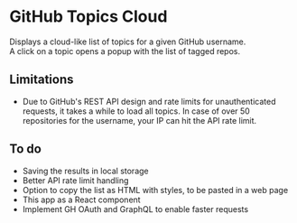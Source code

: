 # GitHub Topics Cloud
Displays a cloud-like list of topics for a given GitHub username.  
A click on a topic opens a popup with the list of tagged repos.

## Limitations
- Due to GitHub's REST API design and rate limits for unauthenticated requests, it takes a while to load all topics. In case of over 50 repositories for the username, your IP can hit the API rate limit.

## To do
- Saving the results in local storage
- Better API rate limit handling
- Option to copy the list as HTML with styles, to be pasted in a web page
- This app as a React component
- Implement GH OAuth and GraphQL to enable faster requests

